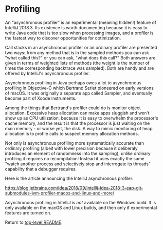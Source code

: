 Profiling
=========

An "asynchronous profiler" is an experimental (meaning hidden!)
feature of IntelliJ 2018.3. Its existence is worth documenting
because it is easy to write Java code that is too slow when
processing images, and a profiler is the fastest way to discover
opportunities for optimization.

Call stacks in an asynchronous profiler or an ordinary profiler are
presented two ways: from any method that is in the sampled methods you
can ask "what called this?" or you can ask, "what does this call?"
Both answers are given in terms of weighted lists of methods (the
weight is the number of times the corresponding backtrace was
sampled). Both are handy and are offered by IntelliJ's 
asynchronous profiler.

Asynchronous profiling in Java perhaps owes a lot to asynchronous
profiling in Objective-C which Bertrand Serlet pioneered on
early versions of macOS. It was originally a separate app called
Sampler, and eventually become part of Xcode Instruments.

Among the things that Bertrand's profiler could do is monitor object
allocation. Excessive heap allocation can make apps sluggish and won't
show up as CPU utilization, because it is easy to overwhelm the
processor's cache memory, and the result is that the processor is just
waiting on the main memory - or worse yet, the disk. A way to mimic
monitoring of heap allocation is to profile calls to suspect memory
allocation methods.

Not only is asynchronous profiling more systematically accurate than
ordinary profiling (albeit with lower precision because it deliberaly
introduces an element of randomness into the sampling), unlike
ordinary profiling it requires no recompilation! Instead it uses
exactly the same "watch another process and selectively
stop and interrogate its threads" capability that a debugger requires.

Here is the article announcing the IntelliJ asynchronous profiler:

https://blog.jetbrains.com/idea/2018/09/intellij-idea-2018-3-eap-git-submodules-jvm-profiler-macos-and-linux-and-more/

Asynchronous profiling in IntelliJ is *not* available on the Windows
build. It is only available on the macOS and Linux builds, and then
only if experimental features are turned on.

Return to [top-level README](../README.md).
